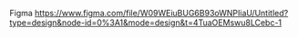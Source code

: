 
Figma
https://www.figma.com/file/W09WEiuBUG6B93oWNPIiaU/Untitled?type=design&node-id=0%3A1&mode=design&t=4TuaOEMswu8LCebc-1
